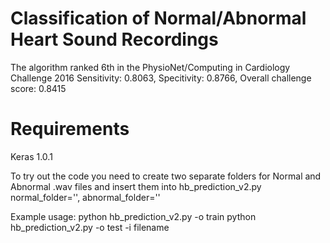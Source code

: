 # Classification of Normal/Abnormal Heart Sound Recordings
The algorithm ranked 6th in the PhysioNet/Computing in Cardiology Challenge 2016
Sensitivity: 0.8063, Specitivity: 0.8766, Overall challenge score: 0.8415

# Requirements
Keras 1.0.1

To try out the code you need to create two separate folders for Normal and Abnormal .wav files and insert them into hb_prediction_v2.py 
normal_folder='',  abnormal_folder=''

Example usage:
python hb_prediction_v2.py -o train
python hb_prediction_v2.py -o test -i filename


